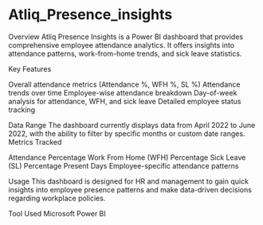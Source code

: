 # Atliq_Presence_insights

Overview
Atliq Presence Insights is a Power BI dashboard that provides comprehensive employee attendance analytics. It offers insights into attendance patterns, work-from-home trends, and sick leave statistics.

Key Features

Overall attendance metrics (Attendance %, WFH %, SL %)
Attendance trends over time
Employee-wise attendance breakdown
Day-of-week analysis for attendance, WFH, and sick leave
Detailed employee status tracking

Data Range
The dashboard currently displays data from April 2022 to June 2022, with the ability to filter by specific months or custom date ranges.
Metrics Tracked

Attendance Percentage
Work From Home (WFH) Percentage
Sick Leave (SL) Percentage
Present Days
Employee-specific attendance patterns

Usage
This dashboard is designed for HR and management to gain quick insights into employee presence patterns and make data-driven decisions regarding workplace policies.


Tool Used
Microsoft Power BI
